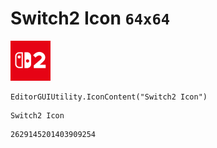 # Switch2 Icon `64x64`
<img src="/img/Switch2%20Icon.png" width=64 height=64>

``` CSharp
EditorGUIUtility.IconContent("Switch2 Icon")
```
```
Switch2 Icon
```
```
2629145201403909254
```
